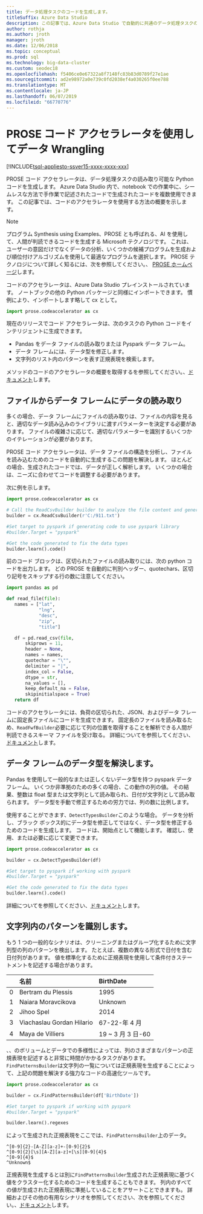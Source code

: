 ```yaml
---
title: データ処理タスクのコードを生成します。
titleSuffix: Azure Data Studio
description: この記事では、Azure Data Studio で自動的に共通のデータ処理タスクのコードを生成する、PROSE コード アクセラレータを使用する方法について説明します。
author: rothja
ms.author: jroth
manager: jroth
ms.date: 12/06/2018
ms.topic: conceptual
ms.prod: sql
ms.technology: big-data-cluster
ms.custom: seodec18
ms.openlocfilehash: f5406ce0e67322a8f7148fc83b83d0789f27e1ae
ms.sourcegitcommit: ad2e98972a0e739c0fd2038ef4a030265f0ee788
ms.translationtype: MT
ms.contentlocale: ja-JP
ms.lasthandoff: 06/07/2019
ms.locfileid: "66770776"
---
```

# <a name="data-wrangling-using-prose-code-accelerator"></a>PROSE コード アクセラレータを使用してデータ Wrangling

[!INCLUDE[tsql-appliesto-ssver15-xxxx-xxxx-xxx](../includes/tsql-appliesto-ssver15-xxxx-xxxx-xxx.md)]

PROSE コード アクセラレータは、データ処理タスクの読み取り可能な Python コードを生成します。 Azure Data Studio 内で、notebook での作業中に、シームレスな方法で手作業で記述されたコードで生成されたコードを複数使用できます。 この記事では、コードのアクセラレータを使用する方法の概要を示します。

 > [!NOTE]
 > プログラム Synthesis using Examples、PROSE とも呼ばれる、AI を使用して、人間が判読できるコードを生成する Microsoft テクノロジです。 これは、ユーザーの意図だけでなくデータの分析、いくつかの候補プログラムを生成および順位付けアルゴリズムを使用して最適なプログラムを選択します。 PROSE テクノロジについて詳しく知るには、次を参照してください。、 [PROSE ホームページ](https://microsoft.github.io/prose/)します。

コードのアクセラレータは、Azure Data Studio プレインストールされています。 ノートブックの他の Python パッケージと同様にインポートできます。 慣例により、インポートします略して cx として。

```python
import prose.codeaccelerator as cx
```

現在のリリースでコード アクセラレータは、次のタスクの Python コードをインテリジェントに生成できます。

- Pandas をデータ ファイルの読み取りまたは Pyspark データ フレーム。
- データ フレームには、データ型を修正します。
- 文字列のリスト内のパターンを表す正規表現を検索します。

メソッドのコードのアクセラレータの概要を取得するを参照してください。、[ドキュメント](https://aka.ms/prose-codeaccelerator-overview)します。

## <a name="reading-data-from-a-file-to-a-dataframe"></a>ファイルからデータ フレームにデータの読み取り

多くの場合、データ フレームにファイルの読み取りは、ファイルの内容を見ると、適切なデータ読み込みのライブラリに渡すパラメーターを決定する必要があります。 ファイルの複雑さに応じて、適切なパラメーターを識別するいくつかのイテレーションが必要があります。

PROSE コード アクセラレータは、データ ファイルの構造を分析し、ファイルを読み込むためのコードを自動的に生成するこの問題を解決します。 ほとんどの場合、生成されたコードでは、データが正しく解析します。 いくつかの場合は、ニーズに合わせてコードを調整する必要があります。

次に例を示します。

 ```python
import prose.codeaccelerator as cx

# Call the ReadCsvBuilder builder to analyze the file content and generate code to load it
builder = cx.ReadCsvBuilder(r'C:/911.txt')

#Set target to pyspark if generating code to use pyspark library
#builder.Target = "pyspark"

#Get the code generated to fix the data types
builder.learn().code()
 ```

前のコード ブロックは、区切られたファイルの読み取りには、次の python コードを出力します。 どの PROSE を自動的に判別ヘッダー、quotechars、区切り記号をスキップする行の数に注意してください。

 ```python
import pandas as pd

def read_file(file):
    names = ["lat",
             "lng",
             "desc",
             "zip",
             "title"]

    df = pd.read_csv(file,
        skiprows = 11,
        header = None,
        names = names,
        quotechar = "\"",
        delimiter = "|",
        index_col = False,
        dtype = str,
        na_values = [],
        keep_default_na = False,
        skipinitialspace = True)
    return df
 ```

コードのアクセラレータには、負荷の区切られた、JSON、およびデータ フレームに固定長ファイルにコードを生成できます。 固定長のファイルを読み取るため、`ReadFwfBuilder`必要に応じて列の位置を取得することを解析できる人間が判読できるスキーマ ファイルを受け取る。 詳細についてを参照してください、[ドキュメント](https://aka.ms/prose-codeaccelerator-docs)します。

## <a name="fixing-data-types-in-a-dataframe"></a>データ フレームのデータ型を解決します。

Pandas を使用して一般的なまたは正しくないデータ型を持つ pyspark データ フレーム。 いくつか非準拠のための多くの場合、この動作の列の値。 その結果、整数は float 型または文字列として読み取られ、日付が文字列として読み取られます。 データ型を手動で修正するための労力では、列の数に比例します。

使用することができます、`DetectTypesBuilder`このような場合。 データを分析し、ブラック ボックス的にデータ型を修正してではなく、データ型を修正するためのコードを生成します。 コードは、開始点として機能します。 確認し、使用、または必要に応じて変更できます。

```python
import prose.codeaccelerator as cx

builder = cx.DetectTypesBuilder(df)

#Set target to pyspark if working with pyspark
#builder.Target = "pyspark"

#Get the code generated to fix the data types
builder.learn().code()
```

詳細についてを参照してください、[ドキュメント](https://aka.ms/prose-codeaccelerator-fixtypes)します。

## <a name="identifying-patterns-in-strings"></a>文字列内のパターンを識別します。

もう 1 つの一般的なシナリオは、クリーニングまたはグループ化するために文字列型の列のパターンを検出します。 たとえば、複数の異なる形式で日付を含む日付列があります。 値を標準化するために正規表現を使用して条件付きステートメントを記述する場合があります。


|   |名前                      |BirthDate      |
|---|:-------------------------|:--------------|
| 0 |Bertram du Plessis        |1995           |
| 1 |Naiara Moravcikova        |Unknown        |
| 2 |Jihoo Spel                |2014           |
| 3 |Viachaslau Gordan Hilario |67-22-年 4 月      |
| 4 |Maya de Villiers          |19 ~ 3 月 3 日-60      |

、、のボリュームとデータでの多様性によっては、列のさまざまなパターンの正規表現を記述すると非常に時間がかかるタスクがあります。 `FindPatternsBuilder`は文字列の一覧については正規表現を生成することによって、上記の問題を解決する強力なコードの高速化ツールです。

```python
import prose.codeaccelerator as cx

builder = cx.FindPatternsBuilder(df['BirthDate'])

#Set target to pyspark if working with pyspark
#builder.Target = "pyspark"

builder.learn().regexes
```

によって生成された正規表現をここでは、`FindPatternsBuilder`上のデータ。

```
^[0-9]{2}-[A-Z][a-z]+-[0-9]{2}$
^[0-9]{2}[\s][A-Z][a-z]+[\s][0-9]{4}$
^[0-9]{4}$
^Unknown$
```

正規表現を生成するとは別に`FindPatternsBuilder`生成された正規表現に基づく値をクラスター化するためのコードを生成することもできます。 列内のすべての値が生成された正規表現に準拠していることをアサートことできますも。 詳細およびその他の有用なシナリオを参照してください、次を参照してください。、[ドキュメント](https://aka.ms/prose-codeaccelerator-findpatterns)します。
